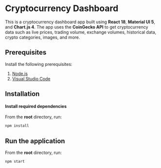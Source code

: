 # Cryptocurrency Dashboard

This is a cryptocurrency dashboard app built using **React 18**, **Material UI 5**, and **Chart.js 4**. The app uses the **CoinGecko API** to get cryptocurrency data such as live prices, trading volume, exchange volumes, historical data, crypto categories, images, and more.

## Prerequisites

Install the following prerequisites:

1. [Node.js](https://nodejs.org/en/)
2. [Visual Studio Code](https://code.visualstudio.com/download)

## Installation

#### Install required dependencies

From the **root** directory, run:

```bash
npm install
```

## Run the application

From the **root** directory, run:

```bash
npm start
```
